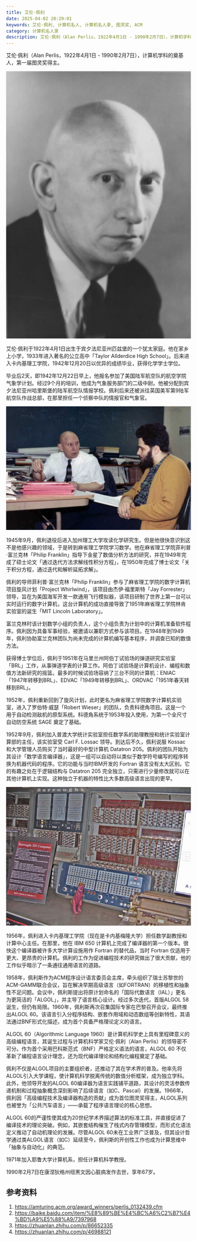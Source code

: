 ```yaml
---
title: 艾伦·佩利
date: 2025-04-02 20:29:01
keywords: 艾伦·佩利, 计算机名人, 计算机名人录, 图灵奖, ACM
category: 计算机名人录
description: 艾伦·佩利（Alan Perlis，1922年4月1日 - 1990年2月7日），计算机学科的奠基人，第一届图灵奖得主。
---
```


艾伦·佩利（Alan Perlis，1922年4月1日 - 1990年2月7日），计算机学科的奠基人，第一届图灵奖得主。

![image-20250410081524144](20250402-alan-perlis/image-20250410081524144.png)

艾伦·佩利于1922年4月1日出生于宾夕法尼亚州匹兹堡的一个犹太家庭。他在家乡上小学，1933年进入著名的公立高中「Taylor Allderdice High School」。后来进入卡内基理工学院，1942年12月20日以优异的成绩毕业，获得化学学士学位。

毕业后2天，即1942年12月22日早上，他报名参加了美国陆军航空队的航空学院气象学计划。经过9个月的培训，他成为气象服务部门的二级中尉。他被分配到宾夕法尼亚州哈里斯堡的陆军航空队情报学校。佩利后来还被派往英国美军第9陆军航空队作战总部，在那里担任一个侦察中队的情报官和气象官。

![image-20250410081550524](20250402-alan-perlis/image-20250410081550524.png)

1945年9月，佩利退役后进入加州理工大学攻读化学研究生。但是他很快意识到这不是他感兴趣的领域，于是转到麻省理工学院学习数学。他在麻省理工学院菲利普·富兰克林「Philip Franklin」指导下金星了数值分析方法的研究，并在1949年完成了硕士论文「通过迭代方法求解线性积分方程」，在1950年完成了博士论文「关于积分方程，通过迭代和解析延拓求解」。

佩利的导师菲利普·富兰克林「Philip Franklin」参与了麻省理工学院的数字计算机项目旋风计划「Project Whirlwind」，该项目由杰伊·福里斯特「Jay Forrester」领导，旨在为美国海军开发一款通用飞行模拟器，该项目研制了世界上第一台可以实时运行的数字计算机，这台计算机的成功直接导致了1951年麻省理工学院林肯实验室的诞生「MIT Lincoln Laboratory」。

富兰克林时该计划数学小组的负责人，这个小组负责为计划中的计算机准备软件程序。佩利因为具备军事经验，被邀请以兼职方式参与该项目。在1948年到1949年，佩利协助富兰克林团队为尚未完成的计算机编写基本程序，并调查已知的数值方法。

获得博士学位后，佩利于1951年在马里兰州阿伯丁试验场的弹道研究实验室「BRL」工作，从事弹道学表的计算工作。阿伯丁试验场是计算机设计、编程和数值方法新研究的摇篮。最多的时候试验场容纳了三台不同的计算机：ENIAC「1947年转移到BRL」、EDVAC「1949年转移到BRL」、ORDVAC「1951年春天转移到BRL」。

1952年，佩利重新回到了旋风计划，此时更名为麻省理工学院数字计算机实验室，进入了罗伯特·威瑟「Robert Wieser」的团队，负责科德角项目。这是一个用于自动检测敌机的原型系统。科德角系统于1953年投入使用，为第一个全尺寸自动防空系统 SAGE 奠定了基础。

1952年9月，佩利加入普渡大学统计实验室担任数学系的助理教授和统计实验室计算部的主任，该实验室受 Carl F. Lossac 领导。到达后不久，佩利说服 Kossac 和大学管理人员购买了当时最好的中型计算机 Datatron 205。佩利的团队开始为其设计「数学语言编译器」，这是一组可以自动将以类似于数学符号编写的程序转换为机器代码的程序。它的功能与当时IBM开发的 Fortran 语言没有太大区别。它的有趣之处在于逻辑结构与 Datatron 205 完全独立，只需进行少量修改就可以在其他计算机上实现。这种独立于机器的特性比大多数高级语言出现的更早。

![Burroughs 205 Computer](20250402-alan-perlis/B205Norton1.jpg)

1956年，佩利进入卡内基理工学院（现在是卡内基梅隆大学）担任数学副教授和计算中心主任。在那里，他在 IBM 650 计算机上完成了编译器的第一个版本。很快这个编译器被许多大学计算设施用作 Fortran 的替代品，当时 Fortran 仅适用于更大、更昂贵的计算机。佩利的工作为促进编程技术的研究做出了很大贡献，他的工作似乎暗示了一条通往通用语言的道路。

1958年，佩利斯作为ACM程序设计语言委员会主席，牵头组织了瑞士苏黎世的ACM-GAMM联合会议，旨在解决早期高级语言（如FORTRAN）的移植性和抽象性不足问题。会议中，佩利斯提出将原计划命名的「国际代数语言（IAL）」更名为更简洁的「ALGOL」，并主导了语言核心设计。经过多次迭代，首版ALGOL 58诞生，但仍有局限。1960年，佩利斯再次召集国际专家在巴黎召开会议，最终推出ALGOL 60。该语言引入分程序结构、嵌套作用域和动态数组等创新特性，其语法通过BNF形式化描述，成为首个具备严格理论定义的语言。

ALGOL 60（Algorithmic Language 1960）是计算机科学史上具有里程碑意义的高级编程语言，其诞生过程与计算机科学家艾伦·佩利（Alan Perlis）的领导密不可分。作为首个采用巴科斯范式（BNF）严格定义语法的语言，ALGOL 60 不仅革新了编程语言设计理念，还为现代编译理论和结构化编程奠定了基础。

佩利不仅是ALGOL项目的主要组织者，还推动了其在学术界的普及。他率先将ALGOL引入大学课程，使计算机科学脱离传统的数值分析框架，成为独立学科。此外，他领导开发的ALGOL 60编译器为语言实践铺平道路，其设计的灵活参数传递机制和过程抽象概念深刻影响了后续语言（如C、Pascal）的发展。1966年，佩利因「高级编程技术及编译器构造的贡献」成为首位图灵奖得主，ALGOL系列也被誉为「公共汽车语言」——承载了程序语言理论的核心思想。

ALGOL 60的严谨性使其成为20世纪学术界描述算法的标准工具，并直接促进了编译技术的理论突破。例如，其嵌套结构催生了栈式内存管理模型，而形式化语法定义推动了自动机理论的发展。尽管ALGOL 60未在工业界广泛普及，但其设计哲学通过类ALGOL语言（如C）延续至今，佩利斯的开创性工作也成为计算思维中「抽象与自动化」的典范。

1971年加入耶鲁大学计算机系，担任计算机科学教授。

1990年2月7日在康涅狄格州纽黑文因心脏病发作去世，享年67岁。

## 参考资料
1. https://amturing.acm.org/award_winners/perlis_0132439.cfm
2. https://baike.baidu.com/item/%E8%89%BE%E4%BC%A6%C2%B7%E4%BD%A9%E5%88%A9/7397968
3. https://zhuanlan.zhihu.com/p/86652335
4. https://zhuanlan.zhihu.com/p/46988121